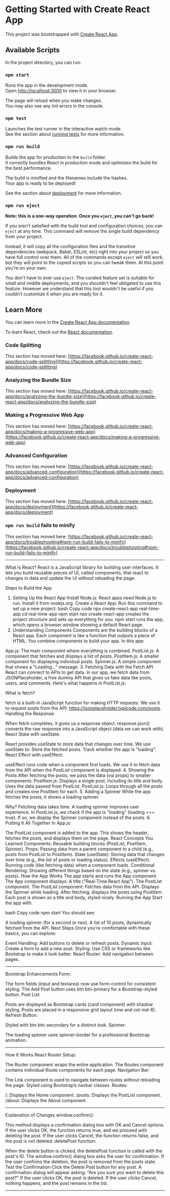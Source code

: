 # Getting Started with Create React App

This project was bootstrapped with [Create React App](https://github.com/facebook/create-react-app).

## Available Scripts

In the project directory, you can run:

### `npm start`

Runs the app in the development mode.\
Open [http://localhost:3000](http://localhost:3000) to view it in your browser.

The page will reload when you make changes.\
You may also see any lint errors in the console.

### `npm test`

Launches the test runner in the interactive watch mode.\
See the section about [running tests](https://facebook.github.io/create-react-app/docs/running-tests) for more information.

### `npm run build`

Builds the app for production to the `build` folder.\
It correctly bundles React in production mode and optimizes the build for the best performance.

The build is minified and the filenames include the hashes.\
Your app is ready to be deployed!

See the section about [deployment](https://facebook.github.io/create-react-app/docs/deployment) for more information.

### `npm run eject`

**Note: this is a one-way operation. Once you `eject`, you can't go back!**

If you aren't satisfied with the build tool and configuration choices, you can `eject` at any time. This command will remove the single build dependency from your project.

Instead, it will copy all the configuration files and the transitive dependencies (webpack, Babel, ESLint, etc) right into your project so you have full control over them. All of the commands except `eject` will still work, but they will point to the copied scripts so you can tweak them. At this point you're on your own.

You don't have to ever use `eject`. The curated feature set is suitable for small and middle deployments, and you shouldn't feel obligated to use this feature. However we understand that this tool wouldn't be useful if you couldn't customize it when you are ready for it.

## Learn More

You can learn more in the [Create React App documentation](https://facebook.github.io/create-react-app/docs/getting-started).

To learn React, check out the [React documentation](https://reactjs.org/).

### Code Splitting

This section has moved here: [https://facebook.github.io/create-react-app/docs/code-splitting](https://facebook.github.io/create-react-app/docs/code-splitting)

### Analyzing the Bundle Size

This section has moved here: [https://facebook.github.io/create-react-app/docs/analyzing-the-bundle-size](https://facebook.github.io/create-react-app/docs/analyzing-the-bundle-size)

### Making a Progressive Web App

This section has moved here: [https://facebook.github.io/create-react-app/docs/making-a-progressive-web-app](https://facebook.github.io/create-react-app/docs/making-a-progressive-web-app)

### Advanced Configuration

This section has moved here: [https://facebook.github.io/create-react-app/docs/advanced-configuration](https://facebook.github.io/create-react-app/docs/advanced-configuration)

### Deployment

This section has moved here: [https://facebook.github.io/create-react-app/docs/deployment](https://facebook.github.io/create-react-app/docs/deployment)

### `npm run build` fails to minify

This section has moved here: [https://facebook.github.io/create-react-app/docs/troubleshooting#npm-run-build-fails-to-minify](https://facebook.github.io/create-react-app/docs/troubleshooting#npm-run-build-fails-to-minify)

******************************************************************************************************

What is React?
React is a JavaScript library for building user interfaces. It lets you build reusable pieces of UI, called components, that react to changes in data and update the UI without reloading the page.

Steps to Build the App
1. Setting Up the React App
Install Node.js: React apps need Node.js to run. Install it from nodejs.org.
Create a React App:
Run this command to set up a new project:
bash
Copy code
npx create-react-app real-time-app
cd real-time-app
npm start
npx create-react-app creates the project structure and sets up everything for you.
npm start runs the app, which opens a browser window showing a default React page.
2. Understanding Components
Components are the building blocks of a React app.
Each component is like a function that outputs a piece of HTML.
You combine components to build your app.
In this app:

App.js: The main component where everything is combined.
PostList.js: A component that fetches and displays a list of posts.
PostItem.js: A smaller component for displaying individual posts.
Spinner.js: A simple component that shows a "Loading..." message.
3. Fetching Data with the Fetch API
React can connect to APIs to get data.
In our app, we fetch data from JSONPlaceholder, a free dummy API that gives us fake data like posts, users, and comments.
Here's what happens in PostList.js:

What is fetch?

fetch is a built-in JavaScript function for making HTTP requests.
We use it to request posts from the API: https://jsonplaceholder.typicode.com/posts.
Handling the Response:

When fetch completes, it gives us a response object.
response.json() converts the raw response into a JavaScript object (data we can work with).
React State with useState:

React provides useState to store data that changes over time.
We use useState to:
Store the fetched posts.
Track whether the app is "loading".
React Effect with useEffect:

useEffect runs code when a component first loads.
We use it to fetch data from the API when the PostList component is displayed.
4. Showing the Posts
After fetching the posts, we pass the data (via props) to smaller components:
PostItem.js:
Displays a single post, including its title and body.
Uses the data passed from PostList.
PostList.js:
Loops through all the posts and creates one PostItem for each.
5. Adding a Spinner
While the app fetches the posts, it shows a loading spinner.

Why? Fetching data takes time. A loading spinner improves user experience.
In PostList.js, we check if the app is "loading" (loading === true). If so, we display the Spinner component instead of the posts.
6. Putting It All Together
In App.js:

The PostList component is added to the app.
This shows the header, fetches the posts, and displays them on the page.
React Concepts You Learned
Components: Reusable building blocks (PostList, PostItem, Spinner).
Props: Passing data from a parent component to a child (e.g., posts from PostList to PostItem).
State (useState): Storing data that changes over time (e.g., the list of posts or loading status).
Effects (useEffect): Running code (like fetching data) when a component loads.
Conditional Rendering: Showing different things based on the state (e.g., spinner vs. posts).
How the App Works
The app starts and runs the App component.
The App component displays:
A title ("Real-Time React App").
The PostList component.
The PostList component:
Fetches data from the API.
Displays the Spinner while loading.
After fetching, displays the posts using PostItem.
Each post is shown as a title and body, styled nicely.
Running the App
Start the app with:

bash
Copy code
npm start
You should see:

A loading spinner (for a second or two).
A list of 10 posts, dynamically fetched from the API.
Next Steps
Once you’re comfortable with these basics, you can explore:

Event Handling: Add buttons to delete or refresh posts.
Dynamic Input: Create a form to add a new post.
Styling: Use CSS or frameworks like Bootstrap to make it look better.
React Router: Add navigation between pages.

******************************************************************************************************

Bootstrap Enhancements
Form:

The form fields (input and textarea) now use form-control for consistent styling.
The Add Post button uses btn btn-primary for a Bootstrap-styled button.
Post List:

Posts are displayed as Bootstrap cards (card component) with shadow styling.
Posts are placed in a responsive grid layout (row and col-md-6).
Refresh Button:

Styled with btn btn-secondary for a distinct look.
Spinner:

The loading spinner uses spinner-border for a professional Bootstrap animation.

******************************************************************************************************

How It Works
React Router Setup:

The Router component wraps the entire application.
The Routes component contains individual Route components for each page.
Navigation Bar:

The Link component is used to navigate between routes without reloading the page.
Styled using Bootstrap’s navbar classes.
Routes:

/: Displays the Home component.
/posts: Displays the PostList component.
/about: Displays the About component.

******************************************************************************************************

Explanation of Changes
window.confirm():

This method displays a confirmation dialog box with OK and Cancel options.
If the user clicks OK, the function returns true, and we proceed with deleting the post.
If the user clicks Cancel, the function returns false, and the post is not deleted.
deletePost function:

When the delete button is clicked, the deletePost function is called with the post's ID.
The window.confirm() dialog box asks the user for confirmation.
If the user confirms the deletion, the post is removed from the posts state.
Test the Confirmation
Click the Delete Post button for any post.
A confirmation dialog will appear asking: "Are you sure you want to delete this post?"
If the user clicks OK, the post is deleted.
If the user clicks Cancel, nothing happens, and the post remains in the list.

******************************************************************************************************